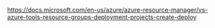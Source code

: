 https://docs.microsoft.com/en-us/azure/azure-resource-manager/vs-azure-tools-resource-groups-deployment-projects-create-deploy